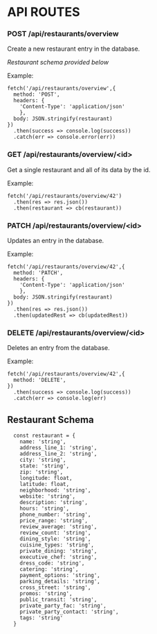 # API ROUTES
### POST /api/restaurants/overview
Create a new restaurant entry in the database.
  
  _Restaurant schema provided below_

Example:
```
fetch('/api/restaurants/overview',{
  method: 'POST',
  headers: {
    'Content-Type': 'application/json'
    },
  body: JSON.stringify(restaurant)
})
  .then(success => console.log(success))
  .catch(err => console.error(err))
```  
### GET /api/restaurants/overview/\<id\>
Get a single restaurant and all of its data by the id.

Example: 
```
fetch('/api/restaurants/overview/42')
  .then(res => res.json())
  .then(restaurant => cb(restaurant))
```

### PATCH /api/restaurants/overview/\<id\>
Updates an entry in the database.

Example:
```
fetch('/api/restaurants/overview/42',{
  method: 'PATCH',
  headers: {
    'Content-Type': 'application/json'
    },
  body: JSON.stringify(restaurant)
})
  .then(res => res.json())
  .then(updatedRest => cb(updatedRest))
```
### DELETE /api/restaurants/overview/\<id\>
Deletes an entry from the database.

Example:
```
fetch('/api/restaurants/overview/42',{
  method: 'DELETE',
})
  .then(success => console.log(success))
  .catch(err => console.log(err)
```

## Restaurant Schema
```
  const restaurant = {
    name: 'string',
    address_line_1: 'string',
    address_line_2: 'string',
    city: 'string',
    state: 'string',
    zip: 'string',
    longitude: float,
    latitude: float,
    neighborhood: 'string',
    website: 'string',
    description: 'string',
    hours: 'string',
    phone_number: 'string',
    price_range: 'string',
    review_average: 'string',
    review_count: 'string',
    dining_style: 'string',
    cuisine_types: 'string',
    private_dining: 'string',
    executive_chef: 'string',
    dress_code: 'string',
    catering: 'string',
    payment_options: 'string',
    parking_details: 'string',
    cross_street: 'string',
    promos: 'string',
    public_transit: 'string',
    private_party_fac: 'string',
    private_party_contact: 'string',
    tags: 'string'
  }
```
  
